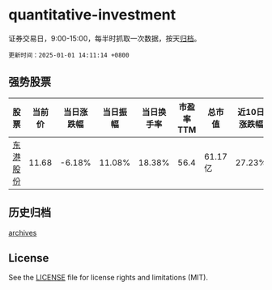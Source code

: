 # quantitative-investment

证券交易日，9:00-15:00，每半时抓取一次数据，按天[归档](archives)。

`更新时间：2025-01-01 14:11:14 +0800`

## 强势股票

|股票|当前价|当日涨跌幅|当日振幅|当日换手率|市盈率TTM|总市值|近10日涨跌幅|
|----|----|----|----|----|----|----|----|
|[东港股份](https://xueqiu.com/S/SZ002117)|11.68|-6.18%|11.08%|18.38%|56.4|61.17亿|27.23%|

## 历史归档

[archives](archives)

## License

See the [LICENSE](LICENSE) file for license rights and limitations (MIT).